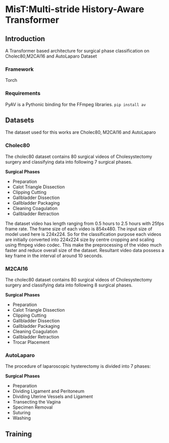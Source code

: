 # MisT:Multi-stride History-Aware Transformer

## Introduction
A Transformer based architecture for surgical phase classification on Cholec80,M2CAI16 and AutoLaparo Dataset

### Framework
Torch

### Requirements
PyAV is a Pythonic binding for the FFmpeg libraries.
`pip install av`

## Datasets
The dataset used for this works are Cholec80, M2CAI16 and AutoLaparo

### Cholec80
The cholec80 dataset contains 80 surgical videos of Cholesystectomy surgery and classifying data into following 7 surgical phases.  

**Surgical Phases**
- Preparation
- Calot Triangle Dissection
- Clipping Cutting
- Gallbladder Dissection
- Gallbladder Packaging
- Cleaning Coagulation
- Gallbladder Retraction

The dataset video has length ranging from 0.5 hours to 2.5 hours with 25fps frame rate. The frame size of each video is 854x480. The input size of model used here is 224x224. So for the classification purpose each videos are initially converted into 224x224 size by centre cropping and scaling using ffmpeg video codec. This make the preprocessing of the video much faster and reduce overall size of the dataset. Resultant video data possess a key frame in the interval of around 10 seconds.


### M2CAI16
The cholec80 dataset contains 80 surgical videos of Cholesystectomy surgery and classifying data into following 8 surgical phases.  

**Surgical Phases**
- Preparation
- Calot Triangle Dissection
- Clipping Cutting
- Gallbladder Dissection
- Gallbladder Packaging
- Cleaning Coagulation
- Gallbladder Retraction
- Trocar Placement



### AutoLaparo
The procedure of laparoscopic hysterectomy is divided into 7 phases:

**Surgical Phases** 
- Preparation
- Dividing Ligament and Peritoneum
- Dividing Uterine Vessels and Ligament
- Transecting the Vagina
- Specimen Removal
- Suturing
- Washing



## Training
